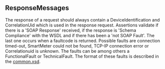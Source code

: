 ## ResponseMessages

The response of a request should always contain a DeviceIdentification and CorrelationUid which is used in the response request. 
Assertions validate if  there is a 'SOAP Response' received, if the response is 'Schema Compliance' with the WSDL and if there has been a 'not SOAP Fault'. 
The last one occurs when a faultcode is returned. Possible faults are connection timed-out, SmartMeter could not be found, TCP-IP connection error or Correlationuid is unknown. 
The faults can be among others a FunctionalFault or TechnicalFault. The format of these faults is described in the [common.xsd](https://github.com/OSGP/Platform/blob/development/osgp-adapter-ws-smartmetering/src/main/webapp/WEB-INF/wsdl/smartmetering/schemas/common.xsd).
